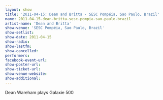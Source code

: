 ```yaml
---
layout: show
title: '2011-04-15: Dean and Britta - SESC Pompéia, Sao Paulo, Brazil'
name: 2011-04-15-dean-britta-sesc-pompia-sao-paulo-brazil
artist-name: 'Dean and Britta'
show-venue: 'SESC Pompéia, Sao Paulo, Brazil'
show-setlist: 
show-date: 2011-04-15
show-radio: 
show-lastfm: 
show-cancelled: 
performers: 
facebook-event-url: 
show-poster-url: 
show-ticket-url: 
show-venue-website: 
show-additional: 
---
```


Dean Wareham plays Galaxie 500